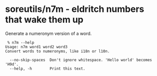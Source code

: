 soreutils/n7m - eldritch numbers that wake them up
==================================================

Generate a numeronym version of a word.

```
 % n7m --help
Usage: n7m word1 word2 word3
Convert words to numeronyms, like i18n or l10n.

  --no-skip-spaces  Don't ignore whitespace. 'Hello world' becomes 'H9d'.
  --help, -h        Print this text.
```
